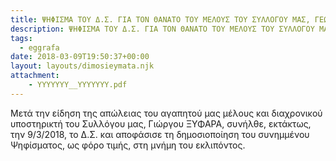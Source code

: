 ```yaml
---
title: ΨΗΦΙΣΜΑ ΤΟΥ Δ.Σ. ΓΙΑ ΤΟΝ ΘΑΝΑΤΟ ΤΟΥ ΜΕΛΟΥΣ ΤΟΥ ΣΥΛΛΟΓΟΥ ΜΑΣ, ΓΕΩΡΓΙΟΥ ΞΥΦΑΡΑ
description: ΨΗΦΙΣΜΑ ΤΟΥ Δ.Σ. ΓΙΑ ΤΟΝ ΘΑΝΑΤΟ ΤΟΥ ΜΕΛΟΥΣ ΤΟΥ ΣΥΛΛΟΓΟΥ ΜΑΣ, ΓΕΩΡΓΙΟΥ ΞΥΦΑΡΑ
tags:
  - eggrafa
date: 2018-03-09T19:50:37+00:00
layout: layouts/dimosieymata.njk
attachment:
    - YYYYYYY__YYYYYYY.pdf
---
```

Μετά την είδηση της απώλειας του αγαπητού μας μέλους και διαχρονικού υποστηρικτή του Συλλόγου μας, Γιώργου Ξ​ΥΦΑΡΑ, συνήλθε, εκτάκτως, την 9/3/2018, το Δ.Σ. και αποφάσισε τη δημοσιοποίηση του συνημμένου Ψηφίσματος, ως φόρο τιμής, στη μνήμη του εκλιπόντος.
<!-- excerpt -->


